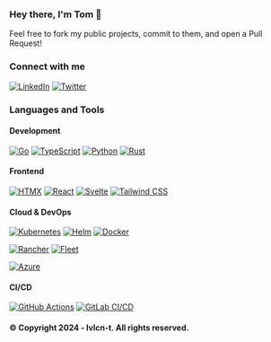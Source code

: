 ### Hey there, I'm Tom 👋

<!-- ![GitHub stats](https://github-readme-stats.vercel.app/api?username=lvlcn-t&show=reviews,prs_merged,prs_merged_percentage&theme=dark) -->

Feel free to fork my public projects, commit to them, and open a Pull Request!

### Connect with me

[![LinkedIn](https://img.shields.io/badge/-LinkedIn-0077B5?style=for-the-badge&logo=linkedin&logoColor=white)](https://linkedin.com/in/tom-vendolsky)
[![Twitter](https://img.shields.io/badge/-Twitter-1DA1F2?style=for-the-badge&logo=twitter&logoColor=white)](https://twitter.com/lvlcn_t)

### Languages and Tools

#### Development

[![Go](https://img.shields.io/badge/-Go-00ADD8?style=for-the-badge&logo=go&logoColor=white)](https://go.dev)
[![TypeScript](https://img.shields.io/badge/-TypeScript-3178C6?style=for-the-badge&logo=typescript&logoColor=white)](https://www.typescriptlang.org/)
[![Python](https://img.shields.io/badge/-Python-3776AB?style=for-the-badge&logo=python&logoColor=white)](https://www.python.org/)
[![Rust](https://img.shields.io/badge/-Rust-000000?style=for-the-badge&logo=rust&logoColor=white)](https://www.rust-lang.org/)

#### Frontend

[![HTMX](https://img.shields.io/badge/-HTMX-3d72d7?style=for-the-badge&logo=htmx&logoColor=white)](https://htmx.org/)
[![React](https://img.shields.io/badge/-React-61DAFB?style=for-the-badge&logo=react&logoColor=black)](https://react.dev/)
[![Svelte](https://img.shields.io/badge/-Svelte-FF3E00?style=for-the-badge&logo=svelte&logoColor=white)](https://svelte.dev/)
[![Tailwind CSS](https://img.shields.io/badge/-Tailwind_CSS-38B2AC?style=for-the-badge&logo=tailwind-css&logoColor=white)](https://tailwindcss.com/)

#### Cloud & DevOps

[![Kubernetes](https://img.shields.io/badge/-Kubernetes-326CE5?style=for-the-badge&logo=kubernetes&logoColor=white)](https://kubernetes.io/)
[![Helm](https://img.shields.io/badge/-Helm-277A9F?style=for-the-badge&logo=helm&logoColor=white)](https://helm.sh/)
[![Docker](https://img.shields.io/badge/-Docker-2496ED?style=for-the-badge&logo=docker&logoColor=white)](https://www.docker.com/)
<!-- [![Bazel](https://img.shields.io/badge/-Bazel-0c713a?style=for-the-badge&logo=bazel&logoColor=white)](https://bazel.build/) -->

[![Rancher](https://img.shields.io/badge/-Rancher-0075A8?style=for-the-badge&logo=rancher&logoColor=white)](https://rancher.com/)
[![Fleet](https://img.shields.io/badge/-Fleet-47A248?style=for-the-badge&logo=rancher&logoColor=white)](https://fleet.rancher.io/)
<!-- [![K3S](https://img.shields.io/badge/-K3S-ffc61c?style=for-the-badge&logo=k3s&logoColor=black)](https://k3s.io/) -->
<!-- [![Argo CD](https://img.shields.io/badge/-Argo_CD-009485?style=for-the-badge&logo=git&logoColor=white)](https://argo-cd.readthedocs.io/en/stable/) -->

[![Azure](https://img.shields.io/badge/-Azure-0089D6?style=for-the-badge&logo=microsoft-azure&logoColor=white)](https://azure.microsoft.com/)
<!-- [![Azure Functions](https://img.shields.io/badge/-Azure_Functions-0062AD?style=for-the-badge&logo=azure-functions&logoColor=white)](https://azure.microsoft.com/en-us/products/functions/) -->

#### CI/CD

[![GitHub Actions](https://img.shields.io/badge/-GitHub_Actions-2088FF?style=for-the-badge&logo=github-actions&logoColor=white)](https://github.com/features/actions)
[![GitLab CI/CD](https://img.shields.io/badge/-GitLab_CI/CD-FC6D26?style=for-the-badge&logo=gitlab&logoColor=white)](https://docs.gitlab.com/ee/ci/)

<!-- markdownlint-disable MD026 -->
#### © Copyright 2024 - lvlcn-t. All rights reserved.
<!-- markdownlint-enable MD026 -->
